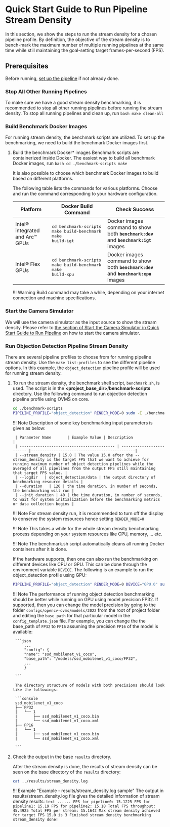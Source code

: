 # Quick Start Guide to Run Pipeline Stream Density

In this section, we show the steps to run the stream density for a chosen pipeline profile.  By definition, the objective of the stream density is
to bench-mark the maximum number of multiple running pipelines at the same time while still maintaining the goal-setting target frames-per-second (FPS).

## Prerequisites

Before running, [set up the pipeline](./pipelinesetup.md) if not already done.

### Stop All Other Running Pipelines

To make sure we have a good stream density benchmarking, it is recommended to stop all other running pipelines before running the stream density.
To stop all running pipelines and clean up, run
    ```bash
    make clean-all
    ```

### Build Benchmark Docker Images

For running stream density, the benchmark scripts are utilized.  To set up the benchmarking, we need to build the benchmark Docker images first.

1. Build the benchmark Docker* images
    Benchmark scripts are containerized inside Docker. The easiest way to build all benchmark Docker images, run
        ```bash
        cd ./benchmark-scripts
        make
        ```
    
    It is also possible to choose which benchmark Docker images to build based on different platforms.

    The following table lists the commands for various platforms. Choose and run the command corresponding to your hardware configuration.

    | Platform                                   | Docker Build Command      | Check Success                                |
    | ------------------------------------------ | ------------------------- |----------------------------------------------|
    | Intel® integrated and Arc™ GPUs | <pre>cd benchmark-scripts<br>make build-benchmark<br>make build-igt</pre> | Docker images command to show both <b>`benchmark:dev`</b> and <b>`benchmark:igt`</b> images |
    | Intel® Flex GPUs   | <pre>cd benchmark-scripts<br>make build-benchmark<br>make build-xpu</pre> | Docker images command to show both <b>`benchmark:dev`</b> and <b>`benchmark:xpu`</b> images |
    
    !!! Warning
        Build command may take a while, depending on your internet connection and machine specifications.

### Start the Camera Simulator

We will use the camera simulator as the input source to show the stream density. Please refer to [the section of Start the Camera Simulator in Quick Start Guide to Run Pipeline](./quick_pipelinerun.md#start-the-camera-simulator) on how to start the camera simulator.

### Run Objection Detection Pipeline Stream Density

There are several pipeline profiles to choose from for running pipeline stream density. Use the `make list-profiles` to see the different pipeline options. In this example, the `object_detection` pipeline profile will be used for running stream density.

1. To run the stream density, the benchmark shell script, `benchmark.sh`, is used. The script is in the **&lt;project_base_dir&gt;**/**benchmark-scripts** directory.  Use the following command to run objection detection pipeline profile using OVMS on core.

    ```bash
    cd ./benchmark-scripts
    PIPELINE_PROFILE="object_detection" RENDER_MODE=0 sudo -E ./benchmark.sh --stream_density 15.0 --logdir object_detection/data --duration 120 --init_duration 40 --platform core --inputsrc rtsp://127.0.0.1:8554/camera_1
    ```

    !!! Note
        Description of some key benchmarking input parameters is given as below:

        | Parameter Name       | Example Value | Description                               |
        | ------------------------------------------ | ------------------------- |----------------------------------------------|
        | --stream_density | 15.0 | The value 15.0 after the --stream_density is the target FPS that we want to achieve for running maximum number of object detection pipelines while the averaged of all pipelines from the output FPS still maintaining that target FPS value. |
        | --logdir   | object_detection/data | the output directory of benchmarking resource details |
        | --duration   | 120 | the time duration, in number of seconds, the benchmarking will run |
        | --init_duration | 40 | the time duration, in number of seconds, to wait for system initialization before the benchmarking metrics or data collection begins |

    !!! Note
        For stream density run, it is recommended to turn off the display to conserve the system resources hence setting `RENDER_MODE=0`

    !!! Note
        This takes a while for the whole stream density benchmarking process depending on your system resources like CPU, memory, ... etc.

    !!! Note
        The benchmark.sh script automatically cleans all running Docker containers after it is done.


    If the hardware supports, then one can also run the benchmarking on different devices like CPU or GPU.  This can be done through the environment variable `DEVICE`.  The following is an example to run the object_detection profile using GPU:

    ```bash
    PIPELINE_PROFILE="object_detection" RENDER_MODE=0 DEVICE="GPU.0" sudo -E ./benchmark.sh --stream_density 14.95 --logdir object_detection/data --duration 120 --init_duration 40 --platform dgpu.0 --inputsrc rtsp://127.0.0.1:8554/camera_1
    ```

    !!! Note
        The performance of running object detection benchmarking should be better while running on GPU using model precision FP32.  If supported, then you can change the model precision by going to the folder `configs/opencv-ovms/models/2022` from the root of project folder and editing the `base_path` for that particular model in the `config_template.json` file.  For example, you can change the the base_path of `FP32` to `FP16` assuming the precision `FP16` of the model is available: 
        
        ```json
            ...
            "config": {
            "name": "ssd_mobilenet_v1_coco",
            "base_path": "/models/ssd_mobilenet_v1_coco/FP32",
            ...
            }

        ```

        The directory structure of models with both precisions should look like the followings:

        ```console
        ssd_mobilenet_v1_coco
        ├── FP32
        |   └── 1
        |       ├── ssd_mobilenet_v1_coco.bin
        |       └── ssd_mobilenet_v1_coco.xml
        ├── FP16
        |   └── 1
        |       ├── ssd_mobilenet_v1_coco.bin
        |       └── ssd_mobilenet_v1_coco.xml

        ```


2. Check the output in the base `results` directory.

    After the stream density is done, the results of stream density can be seen on the base directory of the `results` directory:

    ```bash
    cat ../results/stream_density.log
    ```

    !!! Example "Example - results/stream_density.log sample"
        The output in results/stream_density.log file gives the detailed information of stream density results:
         ```text
            ......
            FPS for pipeline0: 15.1225
            FPS for pipeline1: 15.19
            FPS for pipeline2: 15.18
            Total FPS throughput: 45.4925
            Total FPS per stream: 15.1642
            Max stream density achieved for target FPS 15.0 is 3
            Finished stream density benchmarking
            stream_density done!
         ```
